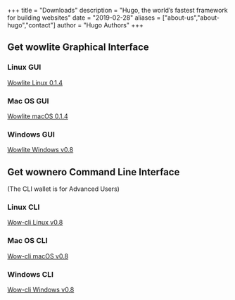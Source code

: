 +++
title = "Downloads"
description = "Hugo, the world’s fastest framework for building websites"
date = "2019-02-28"
aliases = ["about-us","about-hugo","contact"]
author = "Hugo Authors"
+++



## Get wowlite Graphical Interface
### Linux GUI

[Wowlite Linux 0.1.4](https://github.com/wownero/wow-lite-wallet/releases/download/0.1.4/wowlite_Linux_0.1.4.AppImage)

### Mac OS GUI

[Wowlite macOS 0.1.4](https://github.com/wownero/wow-lite-wallet/releases/download/0.1.4/wowlite_macOS_0.1.4.dmg)

### Windows GUI

[Wowlite Windows v0.8](https://github.com/wownero/wow-lite-wallet/releases/download/0.1.4/wowlite_win64_0.1.4.zip)

## Get wownero Command Line Interface
(The CLI wallet is for Advanced Users)

### Linux CLI

[Wow-cli Linux v0.8](https://github.com/wownero/wownero/releases/download/v0.8.0.0/wownero_Linux_v0.8.tar.xz)

### Mac OS CLI

[Wow-cli macOS v0.8](https://github.com/wownero/wownero/releases/download/v0.8.0.0/wownero_macOS_v0.8.dmg)

### Windows CLI

[Wow-cli Windows v0.8](https://github.com/wownero/wownero/releases/download/v0.8.0.0/wownero_win64_v0.8.zip)




